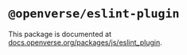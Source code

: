 # `@openverse/eslint-plugin`

This package is documented at
[docs.openverse.org/packages/js/eslint_plugin](https://docs.openverse.org/packages/js/eslint_plugin).

